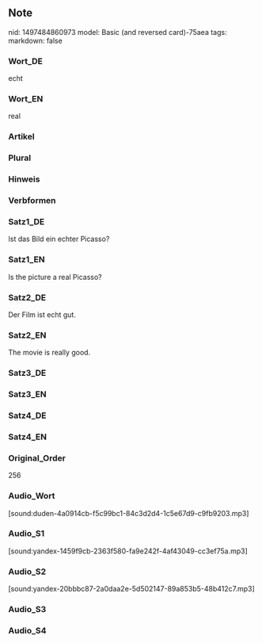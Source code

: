 ## Note
nid: 1497484860973
model: Basic (and reversed card)-75aea
tags: 
markdown: false

### Wort_DE
echt

### Wort_EN
real

### Artikel


### Plural


### Hinweis


### Verbformen


### Satz1_DE
Ist das Bild ein echter Picasso?

### Satz1_EN
Is the picture a real Picasso?

### Satz2_DE
Der Film ist echt gut.

### Satz2_EN
The movie is really good.

### Satz3_DE


### Satz3_EN


### Satz4_DE


### Satz4_EN


### Original_Order
256

### Audio_Wort
[sound:duden-4a0914cb-f5c99bc1-84c3d2d4-1c5e67d9-c9fb9203.mp3]

### Audio_S1
[sound:yandex-1459f9cb-2363f580-fa9e242f-4af43049-cc3ef75a.mp3]

### Audio_S2
[sound:yandex-20bbbc87-2a0daa2e-5d502147-89a853b5-48b412c7.mp3]

### Audio_S3


### Audio_S4


